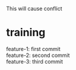 This will cause conflict

# training

feature-1: first commit\
feature-2: second commit\
feature-3: third commit
